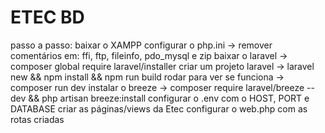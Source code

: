 # ETEC BD

passo a passo:
baixar o XAMPP
configurar o php.ini -> remover comentários em: ffi, ftp, fileinfo, pdo_mysql e zip
baixar o laravel -> composer global require laravel/installer
criar um projeto laravel -> laravel new && npm install && npm run build
rodar para ver se funciona -> composer run dev
instalar o breeze -> composer require laravel/breeze --dev && php artisan breeze:install
configurar o .env com o HOST, PORT e DATABASE
criar as páginas/views da Etec
configurar o web.php com as rotas criadas
